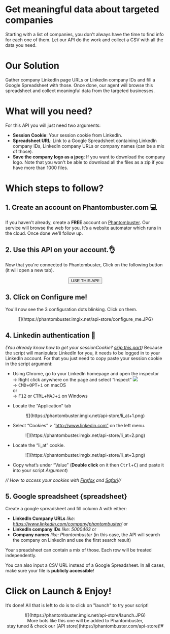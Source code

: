 # Get meaningful data about targeted companies
Starting with a list of companies, you don't always have the time to find info for each one of them. Let our API do the work and collect a CSV with all the data you need.

# Our Solution
Gather company LinkedIn page URLs or Linkedin company IDs and fill a Google Spreadsheet with those. Once done, our agent will browse this spreadsheet and collect meaningful data from the targeted businesses.

# What will you need?
For this API you will just need two arguments:
- **Session Cookie**: Your session cookie from LinkedIn.
- **Spreadsheet URL**: Link to a Google Spreadsheet containing LinkedIn company IDs, LinkedIn company URLs or company names (can be a mix of those).
- **Save the company logo as a jpeg**: If you want to download the company logo. Note that you won't be able to download all the files as a zip if you have more than 1000 files.

# Which steps to follow?
## 1. Create an account on Phantombuster.com 💻
If you haven't already, create a **FREE** account on [Phantombuster](https://phantombuster.com/register). Our service will browse the web for you. It’s a website automator which runs in the cloud. Once done we'll follow up.


## 2. Use this API on your account.👌
Now that you're connected to Phantombuster, Click on the following button (it will open a new tab).

<center><button type="button" class="btn btn-warning callToAction" onclick="useThisApi()">USE THIS API!</button></center>

## 3. Click on Configure me!
You'll now see the 3 configuration dots blinking. Click on them.

<center>![](https://phantombuster.imgix.net/api-store/configure_me.JPG)</center>

## 4. Linkedin authentication 🔑
_(You already know how to get your sessionCookie? <a href="#section_spreadsheet">skip this part</a>)_
Because the script will manipulate LinkedIn for you, it needs to be logged in to your LinkedIn account. For that you just need to copy paste your session cookie in the script argument:
* Using Chrome, go to your LinkedIn homepage and open the inspector  
→ Right click anywhere on the page and select “Inspect” ![](https://phantombuster.imgix.net/api-store/Inspect+browser.png)  
→ <kbd>CMD</kbd>+<kbd>OPT</kbd>+<kbd>i</kbd> on macOS  
or  
→ <kbd>F12</kbd> or <kbd>CTRL</kbd>+<kbd>MAJ</kbd>+<kbd>i</kbd> on Windows

* Locate the “Application” tab

<center>![](https://phantombuster.imgix.net/api-store/li_at+1.png)</center>

* Select “Cookies” > “http://www.linkedin.com” on the left menu.

<center>![](https://phantombuster.imgix.net/api-store/li_at+2.png)</center>

* Locate the “li_at” cookie.

<center>![](https://phantombuster.imgix.net/api-store/li_at+3.png)</center/>

* Copy what’s under “Value” (**Double click** on it then <kbd>Ctrl</kbd>+<kbd>C</kbd>) and paste it into your script _Argument_)

_// How to access your cookies with <a href="https://developer.mozilla.org/en-US/docs/Tools/Storage_Inspector" target="_blank">Firefox</a> and <a href="https://www.macobserver.com/tmo/article/see_full_cookie_details_in_safari_5.1" target="_blank">Safari</a>//_


## 5. Google spreadsheet {spreadsheet}
Create a google spreadsheet and fill column A with either: 
- **LinkedIn Company URLs** *like: https://www.linkedin.com/company/phantombuster/*
or
- **LinkedIn company IDs** *like: 5000463*
or
- **Company names** *like: Phantombuster* (in this case, the API will search the company on LinkedIn and use the first search result)

Your spreadsheet can contain a mix of those. Each row will be treated independently.

You can also input a CSV URL instead of a Google Spreadsheet. In all cases, make sure your file is **publicly accessible**!

# Click on Launch & Enjoy!
It’s done! All that is left to do is to click on "launch" to try your script!
<center>![](https://phantombuster.imgix.net/api-store/launch.JPG)</center>

<center>More bots like this one will be added to Phantombuster,</center>
<center>stay tuned & check our [API store](https://phantombuster.com/api-store)!💗</center>

